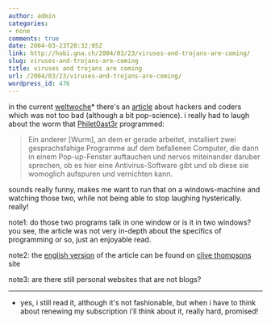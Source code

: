 ```yaml
---
author: admin
categories:
- none
comments: true
date: 2004-03-23T20:32:05Z
link: http://habi.gna.ch/2004/03/23/viruses-and-trojans-are-coming/
slug: viruses-and-trojans-are-coming
title: viruses and trojans are coming
url: /2004/03/23/viruses-and-trojans-are-coming/
wordpress_id: 476
---
```


in the current [weltwoche](http://www.weltwoche.ch/)* there's an [article](http://www.weltwoche.ch/artikel/?AssetID=7248&CategoryID=60) about hackers and coders which was not too bad (although a bit pop-science).
i really had to laugh about the worm that [Philet0ast3r](http://www.google.com/search?q=Philet0ast3r&ie=UTF-8&oe=UTF-8) programmed:



<blockquote>Ein anderer [Wurm], an dem er gerade arbeitet, installiert zwei gesprachsfahige Programme auf dem befallenen Computer, die dann in einem Pop-up-Fenster auftauchen und nervos miteinander daruber sprechen, ob es hier eine Antivirus-Software gibt und ob diese sie womoglich aufspuren und vernichten kann.</blockquote>



sounds really funny, makes me want to run that on a windows-machine and watching those two, while not being able to stop laughing hysterically. really!

note1: do those two programs talk in one window or is it in two windows? you see, the article was not very in-depth about the specifics of programming or so, just an enjoyable read.

note2: the [english version](http://www.collisiondetection.net/mt/archives/000704.html) of the article can be found on [clive thompsons](http://www.collisiondetection.net/) site

note3: are there still personal websites that are not blogs?



* * *

* yes, i still read it, although it's not fashionable, but when i have to think about renewing my subscription i'll think about it, really hard, promised!
